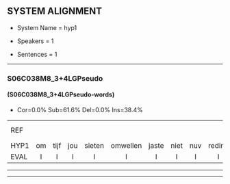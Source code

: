 
## SYSTEM ALIGNMENT

- System Name = hyp1

- Speakers = 1

- Sentences = 1

---

### S06C038M8_3+4LGPseudo

#### (S06C038M8_3+4LGPseudo-words)

- Cor=0.0%	Sub=61.6%	Del=0.0%	Ins=38.4%

|  |  |  |  |  |  |  |  |  |  |  |  |  |  |  |  |  |  |  |  |  |  |  |  |  |  |  |  |  |  |  |  |  |  |  |  |  |  |  |  |  |  |  |  |  |  |  |  |  |  |  |  |  |  |  |  |  |  |  |  |  |  |  |  |  |  |  |  |  |  |  |  |  |  |  |  |  |  |  |  |  |  |  |  |  |  |  |
|:--- |:---:|:---:|:---:|:---:|:---:|:---:|:---:|:---:|:---:|:---:|:---:|:---:|:---:|:---:|:---:|:---:|:---:|:---:|:---:|:---:|:---:|:---:|:---:|:---:|:---:|:---:|:---:|:---:|:---:|:---:|:---:|:---:|:---:|:---:|:---:|:---:|:---:|:---:|:---:|:---:|:---:|:---:|:---:|:---:|:---:|:---:|:---:|:---:|:---:|:---:|:---:|:---:|:---:|:---:|:---:|:---:|:---:|:---:|:---:|:---:|:---:|:---:|:---:|:---:|:---:|:---:|:---:|:---:|:---:|:---:|:---:|:---:|:---:|:---:|:---:|:---:|:---:|:---:|:---:|:---:|:---:|:---:|:---:|:---:|:---:|:---:|
| REF |  |  |  |  |  |  |  |  |  |  |  |  |  |  |  |  |  |  |  |  |  |  |  |  |  |  |  |  |  |  |  |  |  | ometuif | * | toejietsen | oonwijlen | jattesiet | nurudien | stoenydaas | deuveltek | juitonie | * | gevijdel | sidowaan | spekkeraai | * | * | wachteniek | verpierik | nappegreeuw | * | mantaroen | schielendaspen | crobeklunker | * | * | * | kabbestepen | verwarig*(verwarring) | ooiebiekje | fandelig | jalekrewen | smoralij | zeekvlachine | kanaroe | toineetlijgen | meitsegrok | kantelogsten | ondermind | * | * | choporatie | zennebral | ijraspangen | blottenduuf | girdofhaalder | * | tobbermoeit | poentalschouden | * | havedil | * | verbrakkertje | gerauwejaak | hapeneren |
| HYP1 | om | tijf | jou | sieten | omwellen | jaste | niet | nuv | redinv | stunev | das | develtik | jati | tony | wijdel | citoan | spik | spicker | ra | wacht | zen | ik | verpeerik | nape | gu | shrieuw | mantaron | schilen | daspen | korber | kul | de | kulne | er | kap | bestimpen | verwarring | ooie | bikje | van | de | lig | jalkr | wennn | smoralan | swek | falisch | cananrov | toi | net | lergen | met | ch | gerok | kans | te | loorsten | onder | wind | s | shopro | ratie | zinebral | ar-r | spanning | bloten | de | euf | gril | dof | halen | helder | dobber | moeit | poen | tastadden | have | ve | di | vil | voor | en | bakkertje | grauwuh | jaak | happelen |
| EVAL | I | I | I | I | I | I | I | I | I | I | I | I | I | I | I | I | I | I | I | I | I | I | I | I | I | I | I | I | I | I | I | I | I | S | S | S | S | S | S | S | S | S | S | S | S | S | S | S | S | S | S | S | S | S | S | S | S | S | S | S | S | S | S | S | S | S | S | S | S | S | S | S | S | S | S | S | S | S | S | S | S | S | S | S | S | S |
---

---

